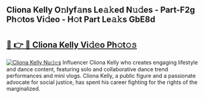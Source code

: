 ## Cliona Kelly O𝚗lyf𝚊ns Le𝚊𝚔ed N𝚞𝚍es - Part-F2g Ph𝚘tos Vi𝚍eo - H𝚘t Part Le𝚊𝚔s GbE8d

# <h2><a href="http://hf8kt04.feru.top/?c=Cliona+Kelly">🔗 👉 🔴 Cliona Kelly Vi𝚍𝚎o Ph𝚘t𝚘𝚜</a></h2>

[![Cliona Kelly Nu𝚍𝚎s](https://i.imgur.com/0TWrTi3.gif)](http://hf8kt04.feru.top/?c=Cliona+Kelly)
Influencer Cliona Kelly who creates engaging lifestyle and dance content, featuring solo and collaborative dance trend performances and mini vlogs. Cliona Kelly, a public figure and a passionate advocate for social justice, has spent his career fighting for the rights of the marginalized. 
